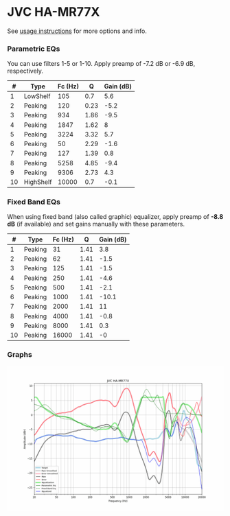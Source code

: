 # JVC HA-MR77X
See [usage instructions](https://github.com/jaakkopasanen/AutoEq#usage) for more options and info.

### Parametric EQs
You can use filters 1-5 or 1-10. Apply preamp of -7.2 dB or -6.9 dB, respectively.

|   # | Type      |   Fc (Hz) |    Q |   Gain (dB) |
|-----|-----------|-----------|------|-------------|
|   1 | LowShelf  |       105 | 0.7  |         5.6 |
|   2 | Peaking   |       120 | 0.23 |        -5.2 |
|   3 | Peaking   |       934 | 1.86 |        -9.5 |
|   4 | Peaking   |      1847 | 1.62 |         8   |
|   5 | Peaking   |      3224 | 3.32 |         5.7 |
|   6 | Peaking   |        50 | 2.29 |        -1.6 |
|   7 | Peaking   |       127 | 1.39 |         0.8 |
|   8 | Peaking   |      5258 | 4.85 |        -9.4 |
|   9 | Peaking   |      9306 | 2.73 |         4.3 |
|  10 | HighShelf |     10000 | 0.7  |        -0.1 |

### Fixed Band EQs
When using fixed band (also called graphic) equalizer, apply preamp of **-8.8 dB** (if available) and set gains manually with these parameters.

|   # | Type    |   Fc (Hz) |    Q |   Gain (dB) |
|-----|---------|-----------|------|-------------|
|   1 | Peaking |        31 | 1.41 |         3.8 |
|   2 | Peaking |        62 | 1.41 |        -1.5 |
|   3 | Peaking |       125 | 1.41 |        -1.5 |
|   4 | Peaking |       250 | 1.41 |        -4.6 |
|   5 | Peaking |       500 | 1.41 |        -2.1 |
|   6 | Peaking |      1000 | 1.41 |       -10.1 |
|   7 | Peaking |      2000 | 1.41 |        11   |
|   8 | Peaking |      4000 | 1.41 |        -0.8 |
|   9 | Peaking |      8000 | 1.41 |         0.3 |
|  10 | Peaking |     16000 | 1.41 |        -0   |

### Graphs
![](./JVC%20HA-MR77X.png)
